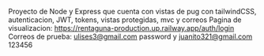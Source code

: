 Proyecto de Node y Express que cuenta con vistas de pug con tailwindCSS, autenticacion, JWT, tokens, vistas protegidas, mvc y correos
Pagina de visualizacion: https://rentaguna-production.up.railway.app/auth/login
Correos de prueba: ulises3@gmail.com password y juanito321@gmail.com 123456
